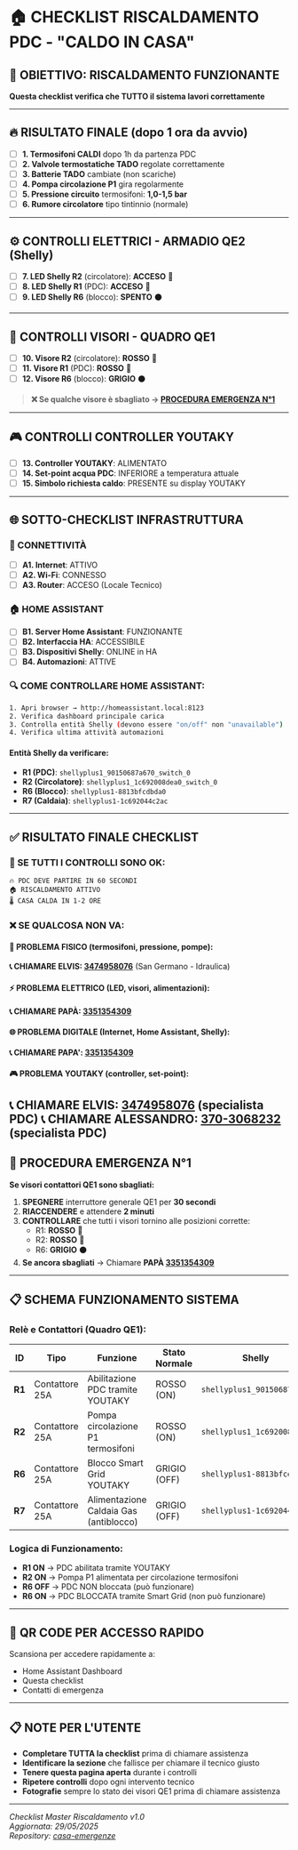 # 🏠 CHECKLIST RISCALDAMENTO PDC - "CALDO IN CASA"

## 🎯 OBIETTIVO: RISCALDAMENTO FUNZIONANTE
**Questa checklist verifica che TUTTO il sistema lavori correttamente**

---

## 🔥 RISULTATO FINALE (dopo 1 ora da avvio)

- [ ] **1. Termosifoni CALDI** dopo 1h da partenza PDC
- [ ] **2. Valvole termostatiche TADO** regolate correttamente  
- [ ] **3. Batterie TADO** cambiate (non scariche)
- [ ] **4. Pompa circolazione P1** gira regolarmente
- [ ] **5. Pressione circuito** termosifoni: **1,0-1,5 bar**
- [ ] **6. Rumore circolatore** tipo tintinnio (normale)

---

## ⚙️ CONTROLLI ELETTRICI - ARMADIO QE2 (Shelly)

- [ ] **7. LED Shelly R2** (circolatore): **ACCESO** 🔴
- [ ] **8. LED Shelly R1** (PDC): **ACCESO** 🔴  
- [ ] **9. LED Shelly R6** (blocco): **SPENTO** ⚫

---

## 🔴 CONTROLLI VISORI - QUADRO QE1

- [ ] **10. Visore R2** (circolatore): **ROSSO** 🔴
- [ ] **11. Visore R1** (PDC): **ROSSO** 🔴
- [ ] **12. Visore R6** (blocco): **GRIGIO** ⚫

> **❌ Se qualche visore è sbagliato → [PROCEDURA EMERGENZA N°1](#-procedura-emergenza-n1)**

---

## 🎮 CONTROLLI CONTROLLER YOUTAKY

- [ ] **13. Controller YOUTAKY**: ALIMENTATO
- [ ] **14. Set-point acqua PDC**: INFERIORE a temperatura attuale
- [ ] **15. Simbolo richiesta caldo**: PRESENTE su display YOUTAKY

---

## 🌐 SOTTO-CHECKLIST INFRASTRUTTURA

### 📡 CONNETTIVITÀ
- [ ] **A1. Internet**: ATTIVO
- [ ] **A2. Wi-Fi**: CONNESSO  
- [ ] **A3. Router**: ACCESO (Locale Tecnico)

### 🏠 HOME ASSISTANT
- [ ] **B1. Server Home Assistant**: FUNZIONANTE
- [ ] **B2. Interfaccia HA**: ACCESSIBILE
- [ ] **B3. Dispositivi Shelly**: ONLINE in HA
- [ ] **B4. Automazioni**: ATTIVE

### 🔍 COME CONTROLLARE HOME ASSISTANT:

```bash
1. Apri browser → http://homeassistant.local:8123
2. Verifica dashboard principale carica
3. Controlla entità Shelly (devono essere "on/off" non "unavailable")
4. Verifica ultima attività automazioni
```

#### Entità Shelly da verificare:
- **R1 (PDC)**: `shellyplus1_90150687a670_switch_0`
- **R2 (Circolatore)**: `shellyplus1_1c692008dea0_switch_0` 
- **R6 (Blocco)**: `shellyplus1-8813bfcdbda0`
- **R7 (Caldaia)**: `shellyplus1-1c692044c2ac`

---

## ✅ RISULTATO FINALE CHECKLIST

### 🎯 SE TUTTI I CONTROLLI SONO OK:

```
🔥 PDC DEVE PARTIRE IN 60 SECONDI
🏠 RISCALDAMENTO ATTIVO  
🌡️ CASA CALDA IN 1-2 ORE
```

### ❌ SE QUALCOSA NON VA:

#### 🔴 PROBLEMA FISICO (termosifoni, pressione, pompe):
**📞 CHIAMARE ELVIS: [3474958076](tel:3474958076)** (San Germano - Idraulica)

#### ⚡ PROBLEMA ELETTRICO (LED, visori, alimentazioni):
**📞 CHIAMARE PAPÀ: [3351354309](tel:3351354309)**

#### 🌐 PROBLEMA DIGITALE (Internet, Home Assistant, Shelly):
**📞 CHIAMARE PAPA':  [3351354309](tel:3351354309)**

#### 🎮 PROBLEMA YOUTAKY (controller, set-point):
**📞 CHIAMARE ELVIS: [3474958076](tel:3474958076)** (specialista PDC)
**📞 CHIAMARE ALESSANDRO: [370-3068232](tel:370-3068232)** (specialista PDC)
---

## 🚨 PROCEDURA EMERGENZA N°1

**Se visori contattori QE1 sono sbagliati:**

1. **SPEGNERE** interruttore generale QE1 per **30 secondi**
2. **RIACCENDERE** e attendere **2 minuti**  
3. **CONTROLLARE** che tutti i visori tornino alle posizioni corrette:
   - R1: **ROSSO** 🔴
   - R2: **ROSSO** 🔴  
   - R6: **GRIGIO** ⚫
4. **Se ancora sbagliati** → Chiamare **PAPÀ [3351354309](tel:3351354309)**

---

## 📋 SCHEMA FUNZIONAMENTO SISTEMA

### Relè e Contattori (Quadro QE1):

| ID | Tipo | Funzione | Stato Normale | Shelly |
|----|------|----------|---------------|--------|
| **R1** | Contattore 25A | Abilitazione PDC tramite YOUTAKY | ROSSO (ON) | `shellyplus1_90150687a670` |
| **R2** | Contattore 25A | Pompa circolazione P1 termosifoni | ROSSO (ON) | `shellyplus1_1c692008dea0` |
| **R6** | Contattore 25A | Blocco Smart Grid YOUTAKY | GRIGIO (OFF) | `shellyplus1-8813bfcdbda0` |
| **R7** | Contattore 25A | Alimentazione Caldaia Gas (antiblocco) | GRIGIO (OFF) | `shellyplus1-1c692044c2ac` |

### Logica di Funzionamento:
- **R1 ON** → PDC abilitata tramite YOUTAKY
- **R2 ON** → Pompa P1 alimentata per circolazione termosifoni  
- **R6 OFF** → PDC NON bloccata (può funzionare)
- **R6 ON** → PDC BLOCCATA tramite Smart Grid (non può funzionare)

---

## 📱 QR CODE PER ACCESSO RAPIDO

Scansiona per accedere rapidamente a:
- Home Assistant Dashboard
- Questa checklist
- Contatti di emergenza

---

## 📋 NOTE PER L'UTENTE

- **Completare TUTTA la checklist** prima di chiamare assistenza
- **Identificare la sezione** che fallisce per chiamare il tecnico giusto
- **Tenere questa pagina aperta** durante i controlli  
- **Ripetere controlli** dopo ogni intervento tecnico
- **Fotografie** sempre lo stato dei visori QE1 prima di chiamare assistenza

---

*Checklist Master Riscaldamento v1.0*  
*Aggiornata: 29/05/2025*  
*Repository: [casa-emergenze](https://github.com/Marco241254/casa-emergenze)*
